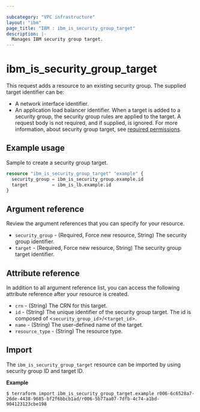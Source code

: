 ```yaml
---

subcategory: "VPC infrastructure"
layout: "ibm"
page_title: "IBM : ibm_is_security_group_target"
description: |-
  Manages IBM security group target.
---
```


# ibm_is_security_group_target

This request adds a resource to an existing security group. The supplied target identifier can be:
  - A network interface identifier.
  - An application load balancer identifier.
When a target is added to a security group, the security group rules are applied to the target. A request body is not required, and if supplied, is ignored. For more information, about security group target, see [required permissions](https://cloud.ibm.com/docs/vpc?topic=vpc-resource-authorizations-required-for-api-and-cli-calls).

## Example usage
Sample to create a security group target.

```terraform
resource "ibm_is_security_group_target" "example" {
  security_group = ibm_is_security_group.example.id
  target         = ibm_is_lb.example.id
}
```

## Argument reference
Review the argument references that you can specify for your resource. 

- `security_group` - (Required, Force new resource, String) The security group identifier.
- `target` - (Required, Force new resource, String) The security group target identifier.

## Attribute reference
In addition to all argument reference list, you can access the following attribute reference after your resource is created.

- `crn` - (String) The CRN for this target.
- `id` - (String) The unique identifier of the security group target. The id is composed of <`security_group_id`>/<`target_id`>.
- `name` - (String) The user-defined name of the target.
- `resource_type` - (String) The resource type.

## Import

The `ibm_is_security_group_target` resource can be imported by using security group ID and target ID.

**Example**

```
$ terraform import ibm_is_security_group_target.example r006-6c6528a7-26de-4438-9685-bf2f6bbcb1ad/r006-5b77aa07-7dfb-4c74-a1bd-904123123cbe198
```
